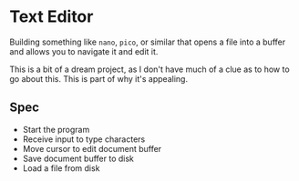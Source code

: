 # Text Editor

Building something like `nano`, `pico`, or similar that opens a file into a buffer and allows you to navigate it and edit it.

This is a bit of a dream project, as I don't have much of a clue as to how to go about this. This is part of why it's appealing.

## Spec

- Start the program
- Receive input to type characters
- Move cursor to edit document buffer
- Save document buffer to disk
- Load a file from disk
